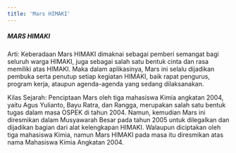 ```yaml
---
title: 'Mars HIMAKI'
---
```


##### MARS HIMAKI

Arti:
Keberadaan Mars HIMAKI dimaknai sebagai pemberi semangat bagi seluruh warga HIMAKI, juga sebagai salah satu bentuk cinta dan rasa memiliki atas HIMAKI. Maka dalam aplikasinya, Mars ini selalu dijadikan pembuka serta penutup setiap kegiatan HIMAKI, baik rapat pengurus, program kerja, ataupun agenda-agenda yang sedang dilaksanakan.

Kilas Sejarah:
Penciptaan Mars oleh tiga mahasiswa Kimia angkatan 2004, yaitu Agus Yulianto, Bayu Ratra, dan Rangga, merupakan salah satu bentuk tugas dalam masa OSPEK di tahun 2004. Namun, kemudian Mars ini diresmikan dalam Musyawarah Besar pada tahun 2005 untuk dilegalkan dan dijadikan bagian dari alat kelengkapan HIMAKI. Walaupun diciptakan oleh tiga mahasiswa Kimia, namun Mars HIMAKI pada masa itu diresmikan atas nama Mahasiswa Kimia Angkatan 2004.